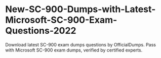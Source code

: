 # New-SC-900-Dumps-with-Latest-Microsoft-SC-900-Exam-Questions-2022
Download latest SC-900 exam dumps questions by OfficialDumps. Pass with Microsoft SC-900 exam dumps, verified by certified experts.
